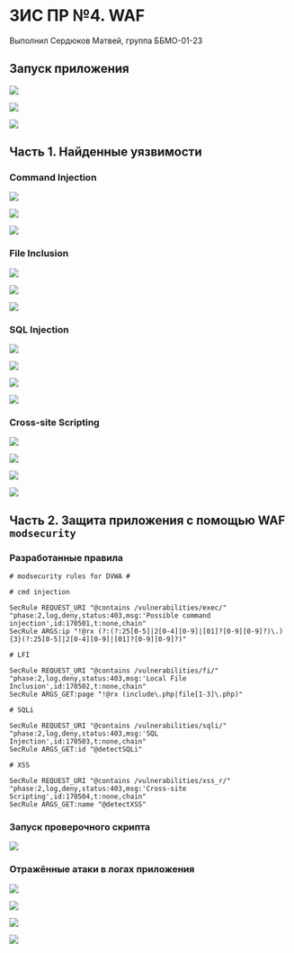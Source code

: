 # ЗИС ПР №4. WAF

Выполнил Сердюков Матвей, группа ББМО-01-23

## Запуск приложения

![](screenshots/start-docker.png)

![](screenshots/dvwa-welcome.png)

![](screenshots/init-app.png)

## Часть 1. Найденные уязвимости

### Command Injection

![](screenshots/os-inj-low.png)

![](screenshots/os-inj-medium.png)

![](screenshots/os-inj-high.png)

### File Inclusion

![](screenshots/file-inclusion-low.png)

![](screenshots/file-inclusion-medium.png)

![](screenshots/file-inclusion-high.png)

### SQL Injection

![](screenshots/sqli-low.png)

![](screenshots/sqli-medium.png)

![](screenshots/sqli-high-1.png)

![](screenshots/sqli-high-2.png)

### Cross-site Scripting

![](screenshots/xss-low.png)

![](screenshots/xss-medium.png)

![](screenshots/xss-high-1.png)

![](screenshots/xss-high-2.png)

## Часть 2. Защита приложения с помощью WAF `modsecurity`

### Разработанные правила

```
# modsecurity rules for DVWA #

# cmd injection

SecRule REQUEST_URI "@contains /vulnerabilities/exec/" "phase:2,log,deny,status:403,msg:'Possible command injection',id:170501,t:none,chain"
SecRule ARGS:ip "!@rx (?:(?:25[0-5]|2[0-4][0-9]|[01]?[0-9][0-9]?)\.){3}(?:25[0-5]|2[0-4][0-9]|[01]?[0-9][0-9]?)"

# LFI

SecRule REQUEST_URI "@contains /vulnerabilities/fi/" "phase:2,log,deny,status:403,msg:'Local File Inclusion',id:170502,t:none,chain"
SecRule ARGS_GET:page "!@rx (include\.php|file[1-3]\.php)"

# SQLi

SecRule REQUEST_URI "@contains /vulnerabilities/sqli/" "phase:2,log,deny,status:403,msg:'SQL Injection',id:170503,t:none,chain"
SecRule ARGS_GET:id "@detectSQLi"

# XSS

SecRule REQUEST_URI "@contains /vulnerabilities/xss_r/" "phase:2,log,deny,status:403,msg:'Cross-site Scripting',id:170504,t:none,chain"
SecRule ARGS_GET:name "@detectXSS"

```

### Запуск проверочного скрипта

![](screenshots/modsecurity-works.png)

### Отражённые атаки в логах приложения

![](screenshots/rule-os-inj.png)

![](screenshots/rule-file-inc.png)

![](screenshots/rule-sqli.png)

![](screenshots/rule-xss.png)